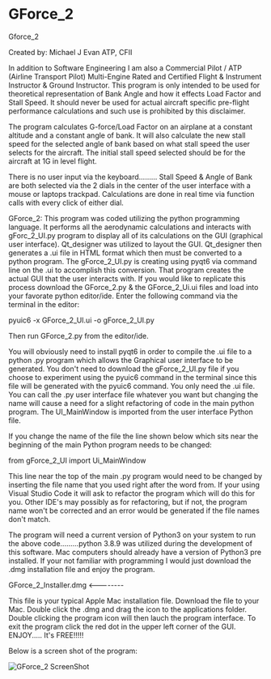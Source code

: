 # GForce_2

Gforce_2

Created by: Michael J Evan ATP, CFII                                                           

In addition to Software Engineering I am also a Commercial Pilot / ATP (Airline Transport Pilot) Multi-Engine Rated and
Certified Flight & Instrument Instructor & Ground Instructor. This program is only intended to be used for theoretical representation of Bank Angle and how it effects Load Factor and Stall Speed. It should never be used for actual aircraft specific pre-flight performance calculations and such use is prohibited
by this disclaimer.

The program calculates G-force/Load Factor on an airplane at a constant altitude and a constant angle of bank. It will also calculate the new stall speed for the selected angle of bank based on what stall speed the user selects for the aircraft. The initial stall speed selected should be for the aircraft at 1G in level flight.

There is no user input via the keyboard......... Stall Speed & Angle of Bank are both selected via the 2 dials in the center of the user interface with a mouse or laptops trackpad.  Calculations are done in real time via function calls with every click of either dial.

GForce_2: This program was coded utilizing the python programming language. It performs all the aerodynamic calculations and interacts with gForc_2_UI.py program to display all of its calculations on the GUI (graphical user interface). Qt_designer was utilized to layout the GUI. Qt_designer then generates a .ui file in HTML format which then must be converted to a python program. The gForce_2_UI.py is creating using pyqt6 via command line on the .ui to accomplish this conversion. That program creates the actual GUI that the user interacts with. If you would like to replicate this process download the GForce_2.py & the GForce_2_Ui.ui files and load into your favorate python editor/ide. Enter the following command via the terminal in the editor:

pyuic6 -x GForce_2_UI.ui -o gForce_2_UI.py

Then run GForce_2.py from the editor/ide.

You will obviously need to install pyqt6 in order to compile the .ui file to a python .py program which allows the Graphical user interface to be generated. You don't need to download the gForce_2_UI.py file if you choose to experiment using the pyuic6 command in the terminal since this file will be generated with the pyuic6 command. You only need the .ui file.  You can call the .py user interface file whatever you want but changing the name will cause a need for a slight refactoring of code in the main python program. The UI_MainWindow is imported from the user interface Python file.

If you change the name of the file the line shown below which sits near the beginning of the main Python program needs to be changed:

from gForce_2_UI import Ui_MainWindow   

This line near the top of the main .py program would need to be changed by inserting the file name that you used right after the word from. 
If your using Visual Studio Code it will ask to refactor the program which will do this for you. Other IDE's may possibly as for refactoring, but if not, the program name won't be corrected and an error would be generated if the file names don't match.

The program will need a current version of Python3 on your system to run the above code.........python 3.8.9 was utilized during the development of this software. Mac computers should already have a version of Python3 pre installed. If your not familiar with programming I would just download the .dmg installation file and enjoy the program.

GForce_2_Installer.dmg      <--------

This file is your typical Apple Mac installation file. Download the file to your Mac. Double click the .dmg and drag the
icon to the applications folder. Double clicking the program icon will then lauch the program interface. To exit the program click the red dot in the upper left corner of the GUI. ENJOY..... It's FREE!!!!!


Below is a screen shot of the program:

![GForce_2 ScreenShot](https://user-images.githubusercontent.com/49410936/163623163-b7338b71-79a0-46a7-a7da-ced7d99bc936.png)
